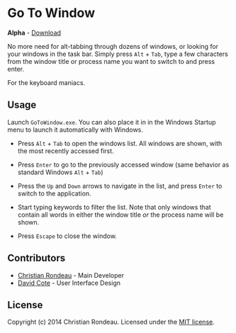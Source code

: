 # Go To Window

**Alpha** - [Download](https://github.com/christianrondeau/GoToWindow/releases)

No more need for alt-tabbing through dozens of windows, or looking for your windows in the task bar. Simply press `Alt` + `Tab`, type a few characters from the window title or process name you want to switch to and press enter. 

For the keyboard maniacs.

## Usage

Launch `GoToWindow.exe`. You can also place it in in the Windows Startup menu to launch it automatically with Windows.

* Press `Alt` + `Tab` to open the windows list. All windows are shown, with the most recently accessed first.

* Press `Enter` to go to the previously accessed window (same behavior as standard Windows `Alt` + `Tab`)

* Press the `Up` and `Down` arrows to navigate in the list, and press `Enter` to switch to the application.

* Start typing keywords to filter the list. Note that only windows that contain all words in either the window title _or_ the process name will be shown.

* Press `Escape` to close the window.

## Contributors

  * [Christian Rondeau](https://github.com/christianrondeau) - Main Developer
  * [David Cote](https://github.com/cotedav) - User Interface Design

## License

Copyright (c) 2014 Christian Rondeau. Licensed under the [MIT license](LICENSE.md).